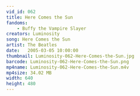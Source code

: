 ```yaml
---
vid_id: 062
title: Here Comes the Sun
fandoms:
    - Buffy the Vampire Slayer
creators: Luminosity
song: Here Comes the Sun
artist: The Beatles
date:   2005-03-05 10:00:00
thumbnail: Luminosity-062-Here-Comes-the-Sun.jpg
barcode: Luminosity-062-Here-Comes-the-Sun.png
mp4name: Luminosity-062-Here-Comes-the-Sun.m4v
mp4size: 34.02 MB
width: 640
height: 480
---
```



  